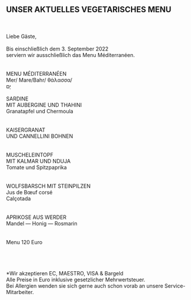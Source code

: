 ## UNSER AKTUELLES VEGETARISCHES MENU
<br>
<br>
Liebe Gäste,<br>
<br>
Bis einschließlich dem 3. September 2022<br>
serviern wir ausschließlich das Menu Méditerranéen.<br>
<br>
<br>
MENU MÉDITERRANÉEN <br>
Mer/ Mare/Bahr/ θάλασσα/ <br>יָם
<br>
<br>
SARDINE<br>
MIT AUBERGINE UND THAHINI<br>
Granatapfel und Chermoula<br>
<br>
<br>
KAISERGRANAT<br>
UND CANNELLINI BOHNEN<br>
<br>
<br>
MUSCHELEINTOPF<br>
MIT KALMAR UND NDUJA<br>
Tomate und Spitzpaprika<br>
<br>
<br>
WOLFSBARSCH MIT STEINPILZEN<br>
Jus de Bœuf corsé<br>
Calçotada<br>
<br>
<br>
APRIKOSE AUS WERDER<br>
Mandel — Honig — Rosmarin<br>
<br>
<br>
Menu 120 Euro<br>
<br>
<br>
<br>
<br>
*Wir akzeptieren EC, MAESTRO, VISA & Bargeld<br>
Alle Preise in Euro inklusive gesetzlicher Mehrwertsteuer.<br>
Bei Allergien wenden sie sich gerne auch schon vorab an unsere Service-Mitarbeiter.<br>
